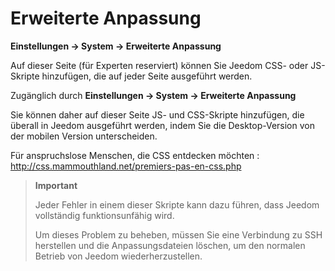 # Erweiterte Anpassung
**Einstellungen → System → Erweiterte Anpassung**

Auf dieser Seite (für Experten reserviert) können Sie Jeedom CSS- oder JS-Skripte hinzufügen, die auf jeder Seite ausgeführt werden.

Zugänglich durch **Einstellungen → System → Erweiterte Anpassung**

Sie können daher auf dieser Seite JS- und CSS-Skripte hinzufügen, die überall in Jeedom ausgeführt werden, indem Sie die Desktop-Version von der mobilen Version unterscheiden.

Für anspruchslose Menschen, die CSS entdecken möchten :
<http://css.mammouthland.net/premiers-pas-en-css.php>

> **Important**
>
> Jeder Fehler in einem dieser Skripte kann dazu führen, dass Jeedom vollständig funktionsunfähig wird. 
>
> Um dieses Problem zu beheben, müssen Sie eine Verbindung zu SSH herstellen und die Anpassungsdateien löschen, um den normalen Betrieb von Jeedom wiederherzustellen.